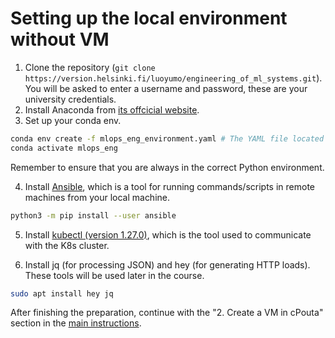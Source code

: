 # Setting up the local environment without VM
1. Clone the repository (`git clone https://version.helsinki.fi/luoyumo/engineering_of_ml_systems.git`). You will be asked to enter a username and password, these are your university credentials. 
1. Install Anaconda from [its offcicial website](https://docs.anaconda.com/free/anaconda/install/index.html).
1. Set up your conda env. 
```bash
conda env create -f mlops_eng_environment.yaml # The YAML file located in the same directory as this doc
conda activate mlops_eng
```
Remember to ensure that you are always in the correct Python environment.

4. Install [Ansible](https://docs.ansible.com/ansible/latest/index.html), which is a tool for running commands/scripts in remote machines from your local machine. 
```bash
python3 -m pip install --user ansible
```
5. Install [kubectl (version 1.27.0)](https://kubernetes.io/docs/tasks/tools/#kubectl), which is the tool used to communicate with the K8s cluster.

6. Install jq (for processing JSON) and hey (for generating HTTP loads). These tools will be used later in the course.
```bash
sudo apt install hey jq
```

After finishing the preparation, continue with the "2. Create a VM in cPouta" section in the [main instructions](../README.md#2-create-a-vm-in-cpouta). 